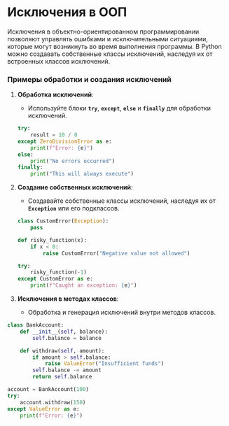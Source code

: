 # **Исключения в ООП**

Исключения в объектно-ориентированном программировании позволяют управлять ошибками и исключительными ситуациями, которые могут возникнуть во время выполнения программы. В Python можно создавать собственные классы исключений, наследуя их от встроенных классов исключений.

### **Примеры обработки и создания исключений**

1. **Обработка исключений**:
    - Используйте блоки **`try`**, **`except`**, **`else`** и **`finally`** для обработки исключений.
    
    ```python
    try:
        result = 10 / 0
    except ZeroDivisionError as e:
        print(f"Error: {e}")
    else:
        print("No errors occurred")
    finally:
        print("This will always execute")
    ```
    
2. **Создание собственных исключений**:
    - Создавайте собственные классы исключений, наследуя их от **`Exception`** или его подклассов.
    
    ```python
    class CustomError(Exception):
        pass
    
    def risky_function(x):
        if x < 0:
            raise CustomError("Negative value not allowed")
    
    try:
        risky_function(-1)
    except CustomError as e:
        print(f"Caught an exception: {e}")
    ```
    
3. **Исключения в методах классов**:
    - Обработка и генерация исключений внутри методов классов.

```python
class BankAccount:
    def __init__(self, balance):
        self.balance = balance

    def withdraw(self, amount):
        if amount > self.balance:
            raise ValueError("Insufficient funds")
        self.balance -= amount
        return self.balance

account = BankAccount(100)
try:
    account.withdraw(150)
except ValueError as e:
    print(f"Error: {e}")
```